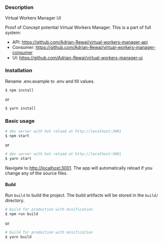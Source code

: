 ### Description

Virtual Workers Manager UI

Proof of Concept potential Virtual Workers Manager.
This is a part of full system:
- API: https://github.com/Adrian-Rewaj/virtual-workers-manager-api
- Consumer: https://github.com/Adrian-Rewaj/virtual-workers-manager-consumer
- UI: https://github.com/Adrian-Rewaj/virtual-workers-manager-ui

### Installation

Rename .env.example to .env and fill values.

``` bash
$ npm install
```

or

``` bash
$ yarn install
```

### Basic usage

``` bash
# dev server with hot reload at http://localhost:3001
$ npm start 
```

or 

``` bash
# dev server with hot reload at http://localhost:3001
$ yarn start
```

Navigate to [http://localhost:3001](http://localhost:3001). The app will automatically reload if you change any of the source files.

#### Build

Run `build` to build the project. The build artifacts will be stored in the `build/` directory.

```bash
# build for production with minification
$ npm run build
```

or

```bash
# build for production with minification
$ yarn build
```
